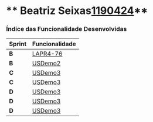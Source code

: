 ** Beatriz Seixas[1190424](./)** 
===============================


### Índice das Funcionalidade Desenvolvidas ###


| Sprint | Funcionalidade     |
|--------|--------------------|
| **B**  | [LAPR4-76](US74_CriarCatálogo) |
| **B**  | [USDemo2](USDemo2) |
| **C**  | [USDemo3](USDemo3) |
| **C**  | [USDemo3](USDemo4) |
| **D**  | [USDemo3](USDemo5) |
| **D**  | [USDemo3](USDemo6) |
| **D**  | [USDemo3](USDemo7) |